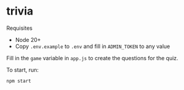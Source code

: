 # trivia

Requisites
- Node 20+
- Copy `.env.example` to `.env` and fill in `ADMIN_TOKEN` to any value

Fill in the `game` variable in `app.js` to create the questions for the quiz.

To start, run:
```
npm start
```
